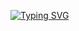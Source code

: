 [![Typing SVG](https://readme-typing-svg.demolab.com?font=Fredoka+One&pause=500&color=F7E834&center=true&repeat=false&width=435&lines=woww+this+is+kinda+cool+i+can't+lie...;also+elloooo+there!)
](https://git.io/typing-svg)
